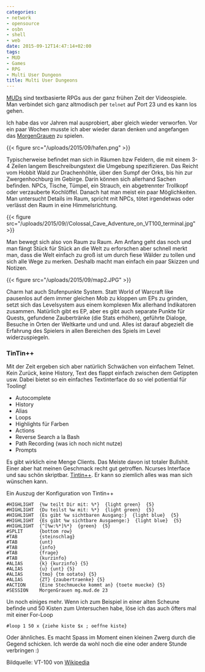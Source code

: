 ```yaml
---
categories:
- network
- opensource
- osbn
- shell
- web
date: 2015-09-12T14:47:14+02:00
tags:
- MUD
- Games
- RPG
- Multi User Dungeon
title: Multi User Dungeons
---
```


[MUDs](https://de.wikipedia.org/wiki/Multi_User_Dungeon) sind textbasierte RPGs
aus der ganz frühen Zeit der Videospiele.  Man verbindet sich ganz altmodisch
per `telnet` auf Port 23 und es kann los gehen.

Ich habe das vor Jahren mal ausprobiert, aber gleich wieder verworfen. Vor ein
paar Wochen musste ich aber wieder daran denken und angefangen das
[MorgenGrauen](http://mg.mud.de) zu spielen.

{{< figure src="/uploads/2015/09/hafen.png" >}}

Typischerweise befindet man sich in Räumen bzw Feldern, die mit einem 3-4 Zeilen
langem Beschreibungstext die Umgebung spezifizieren. Das Reicht vom Hobbit Wald
zur Drachenhöhle, über den Sumpf der Orks, bis hin zur Zwergenhochburg im
Gebirge. Darin können sich allerhand Sachen befinden. NPCs, Tische, Tümpel, ein
Strauch, ein abgetrennter Trollkopf oder verzauberte Kochlöffel. Danach hat man meist ein paar
Möglichkeiten. Man untersucht Details im Raum, spricht mit NPCs, tötet
irgendetwas oder verlässt den Raum in eine Himmelsrichtung.

{{< figure src="/uploads/2015/09//Colossal_Cave_Adventure_on_VT100_terminal.jpg" >}}

Man bewegt sich also von Raum zu Raum. Am Anfang geht das noch und man fängt
Stück für Stück an die Welt zu erforschen aber schnell merkt man, dass die Welt
einfach zu groß ist um durch fiese Wälder zu tollen und sich alle Wege zu
merken. Deshalb macht man einfach ein paar Skizzen und Notizen.

{{< figure src="/uploads/2015/09/map2.JPG" >}}

Charm hat auch Stufenpunkte System. Statt World of Warcraft like pausenlos auf
dem immer gleichen Mob zu kloppen um EPs zu grinden, setzt sich das Levelsystem
aus einem komplexen Mix allerhand Indikatoren zusammen. Natürlich gibt es EP,
aber es gibt auch separate Punkte für Quests, gefundene Zaubertränke (die Stats
erhöhen), geführte Dialoge, Besuche in Orten der Weltkarte und und und.
Alles ist darauf abgezielt die Erfahrung des Spielers in allen Bereichen des
Spiels im Level widerzuspiegeln.

### TinTin++

Mit der Zeit ergeben sich aber natürlich Schwächen von einfachem Telnet. Kein
Zurück, keine History, Text des flappt einfach zwischen dem Getippten usw.
Dabei bietet so ein einfaches Textinterface do so viel potiential für Tooling!

* Autocomplete
* History
* Alias
* Loops
* Highlights für Farben
* Actions
* Reverse Search a la Bash
* Path Recording (was ich noch nicht nutze)
* Prompts

Es gibt wirklich eine Menge Clients. Das Meiste davon ist totaler Bullshit.
Einer aber hat meinen Geschmack recht gut getroffen. Ncurses Interface und sau
schön skriptbar. [Tintin++](http://tintin.sourceforge.net). Er kann so ziemlich
alles was man sich wünschen kann.

Ein Auszug der Konfiguration von Tintin++

```
#HIGHLIGHT  {%w teilt Dir mit: %*}  {light green}  {5}
#HIGHLIGHT  {Du teilst %w mit: %*}  {light green}  {5}
#HIGHLIGHT  {Es gibt %w sichtbaren Ausgang:}  {light blue}  {5}
#HIGHLIGHT  {Es gibt %w sichtbare Ausgaenge:}  {light blue}  {5}
#HIGHLIGHT  {^[%w:%*]%*}  {green}  {5}
#SPLIT      {bottom row}
#TAB        {steinschlag}
#TAB        {unt}
#TAB        {info}
#TAB        {frage}
#TAB        {kurzinfo}
#ALIAS      {k} {kurzinfo} {5}
#ALIAS      {u} {unt} {5}
#ALIAS      {tmo} {tm ootato} {5}
#ALIAS      {ZT} {zaubertraenke} {5}
#ACTION     {Eine Stechmuecke kommt an} {toete muecke} {5}
#SESSION    MorgenGrauen mg.mud.de 23
```

Un noch einiges mehr. Wenn ich zum Beispiel in einer alten Scheune befinde und
50 Kisten zum Untersuchen habe, löse ich das auch öfters mal mit einer For-Loop

    #loop 1 50 x {ziehe kiste $x ; oeffne kiste}

Oder ähnliches. Es macht Spass im Moment einen kleinen Zwerg durch die Gegend
schicken. Ich werde da wohl noch die eine oder andere Stunde verbringen :)

Bildquelle: VT-100 von
[Wikipedia](https://de.wikipedia.org/wiki/Datei:Colossal_Cave_Adventure_on_VT100_terminal.jpg)
